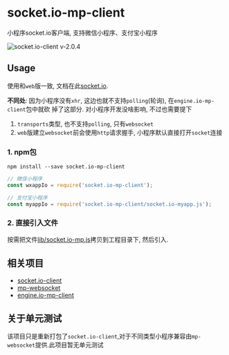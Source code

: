 # socket.io-mp-client

小程序socket.io客户端, 支持微信小程序、支付宝小程序

![socket.io-client v-2.0.4](https://img.shields.io/badge/socket.io--client-v2.0.4-blue.svg)

## Usage

使用和`web`版一致, 文档在此[socket.io](https://socket.io/docs/).

**不同处**: 因为小程序没有`xhr`, 这边也就不支持`polling`(轮询), 在`engine.io-mp-client`包中就砍
掉了这部分. 对小程序开发没啥影响, 不过也需要提下

1. `transports`类型, 也不支持`polling`, 只有`websocket`
2. `web`版建立`websocket`前会使用`http`请求握手, 小程序默认直接打开`socket`连接

### 1. npm包

```console
npm install --save socket.io-mp-client
```

```js
// 微信小程序
const wxappIo = require('socket.io-mp-client');

// 支付宝小程序
const myappIo = require('socket.io-mp-client/socket.io-myapp.js');
```

### 2. 直接引入文件

按需把文件[lib/socket.io-mp.js](lib/socket.io-wxapp.js)拷贝到工程目录下, 然后引入.

## 相关项目

- [socket.io-client](https://github.com/socketio/socket.io-client)
- [mp-websocket](https://github.com/cytle/mp-websocket)
- [engine.io-mp-client](https://github.com/cytle/engine.io-mp-client)

## 关于单元测试

该项目只是重新打包了`socket.io-client`,对于不同类型小程序兼容由`mp-websocket`提供.此项目暂无单元测试
